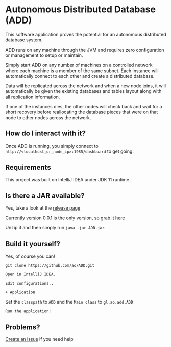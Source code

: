 # Autonomous Distributed Database (ADD)

This software application proves the potential for an autonomous distributed database system.

ADD runs on any machine through the JVM and requires zero configuration or management to setup or maintain.

Simply start ADD on any number of machines on a controlled network where each machine is a member of the same subnet. Each instance will automatically connect to each other and create a distributed database. 

Data will be replicated across the network and when a new node joins, it will automatically be given the existing databases and tables layout along with all replication information.

If one of the instances dies, the other nodes will check back and wait for a short recovery before reallocating the database pieces that were on that node to other nodes across the network.  

## How do I interact with it?
Once ADD is running, you simply connect to `http://<localhost_or_node_ip>:1985/dashboard` to get going.

## Requirements
This project was built on IntelliJ IDEA under JDK 11 runtime.

## Is there a JAR available?
Yes, take a look at the [release page](https://github.com/ao/ADD/releases)

Currently version 0.0.1 is the only version, so [grab it here](https://github.com/ao/ADD/releases/download/0.0.1/ADD_0.0.1.zip)

Unzip it and then simply run `java -jar ADD.jar`

## Build it yourself?
Yes, of course you can!

`git clone https://github.com/ao/ADD.git`

`Open in IntelliJ IDEA.`

`Edit configurations..`

`+ Application`

Set the `classpath` to `ADD` and the `Main class` to `gl.ao.add.ADD`

`Run the application!`

## Problems?
[Create an issue](https://github.com/ao/ADD/issues/new) if you need help